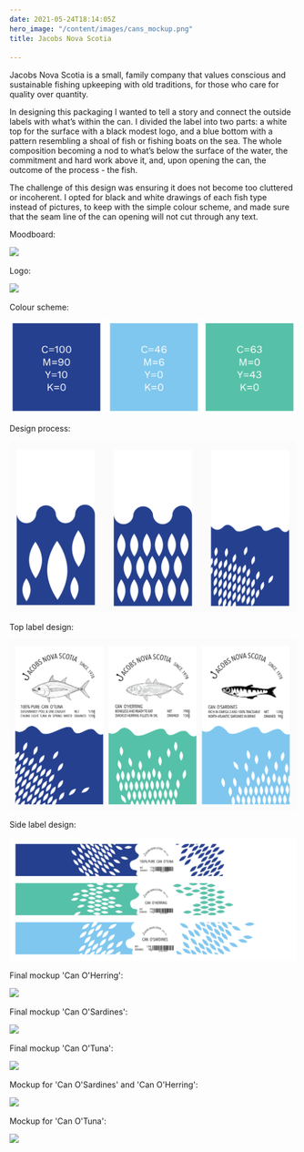 ```yaml
---
date: 2021-05-24T18:14:05Z
hero_image: "/content/images/cans_mockup.png"
title: Jacobs Nova Scotia

---
```

Jacobs Nova Scotia is a small, family company that values conscious and sustainable fishing upkeeping with old traditions, for those who care for quality over quantity.

In designing this packaging I wanted to tell a story and connect the outside labels with what’s within the can. I divided the label into two parts: a white top for the surface with a black modest logo, and a blue bottom with a pattern resembling a shoal of fish or fishing boats on the sea. The whole composition becoming a nod to what’s below the surface of the water, the commitment and hard work above it, and, upon opening the can, the outcome of the process - the fish.

The challenge of this design was ensuring it does not become too cluttered or incoherent. I opted for black and white drawings of each fish type instead of pictures, to keep with the simple colour scheme, and made sure that the seam line of the can opening will not cut through any text.

Moodboard:

![](/content/images/moodboards2.png)

Logo:

![](/content/images/miscellanes_22.png)

Colour scheme:

![](/content/images/colour.png)

Design process:

![](/content/images/process.png)

Top label design:

![](/content/images/labels.png)

Side label design:

![](/content/images/side-labels.png)

Final mockup 'Can O'Herring':

![](/content/images/herring_can-1.png)

Final mockup 'Can O'Sardines':

![](/content/images/07-copy-2.png)

Final mockup 'Can O'Tuna':

![](/content/images/07.png)

Mockup for 'Can O'Sardines' and 'Can O'Herring':

![](/content/images/cans_mockup.png)

Mockup for 'Can O'Tuna':

![](/content/images/tuna_can_m.png)